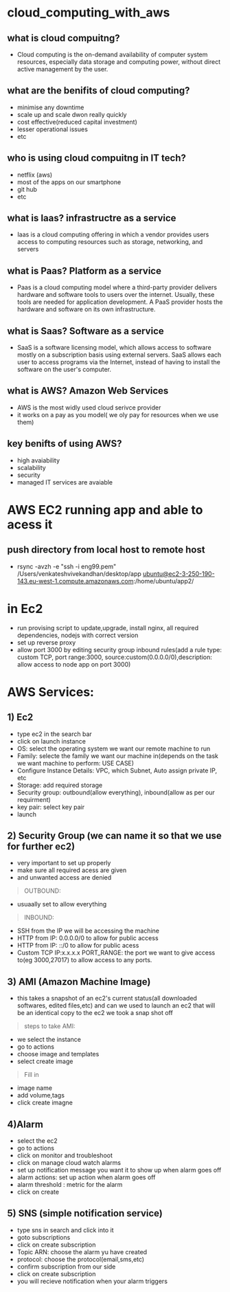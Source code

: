 # cloud_computing_with_aws
## what is cloud compuitng?
- Cloud computing is the on-demand availability of computer system resources, especially data storage and computing power, without direct active management by the user.
## what are the benifits of cloud computing?
- minimise any downtime
- scale up and scale dwon really quickly
- cost effective(reduced capital investment)
- lesser operational issues
- etc
## who is using cloud compuitng in IT tech?
- netflix (aws)
- most of the apps on our smartphone
- git hub
- etc
##  what is Iaas? infrastructre as a service
- Iaas is a cloud computing offering in which a vendor provides users access to computing resources such as storage, networking, and servers
## what is Paas? Platform as a service
- Paas is a cloud computing model where a third-party provider delivers hardware and software tools to users over the internet. Usually, these tools are needed for application development. A PaaS provider hosts the hardware and software on its own infrastructure.
## what is Saas? Software as a service
- SaaS is a software licensing model, which allows access to software mostly on a subscription basis using external servers. SaaS allows each user to access programs via the Internet, instead of having to install the software on the user's computer.
## what is AWS? Amazon Web Services
- AWS is the most widly used cloud serivce provider
- it works on a pay as you model( we oly pay for resources when we use them)
## key benifts of using AWS?
- high avaiability
- scalability
- security
- managed IT services are avaiable
# AWS EC2 running app and able to acess it
## push directory from local host to remote host
- rsync -avzh -e "ssh -i eng99.pem" /Users/venkateshvivekandhan/desktop/app ubuntu@ec2-3-250-190-143.eu-west-1.compute.amazonaws.com:/home/ubuntu/app2/
# in Ec2
- run provising script to update,upgrade, install nginx, all required dependencies, nodejs with correct version
- set up reverse proxy
- allow port 3000 by editing security group inbound rules(add a rule type: custom TCP, port range:3000, source:custom(0.0.0.0/0),description: allow access to node app on port 3000)

# AWS Services:
## 1) Ec2
- type ec2 in the search bar
- click on launch instance
- OS: select the operating system we want our remote machine to run
- Family: selecte the family we want our machine in(depends on the task we want machine to perform: USE CASE)
- Configure Instance Details: VPC, which Subnet, Auto assign private IP, etc
- Storage: add required storage
- Security group: outbound(allow everything), inbound(allow as per our requirment)
- key pair: select key pair
- launch

## 2) Security Group (we can name it so that we use for further ec2)
- very important to set up properly 
- make sure all required acess are given
- and unwanted access are denied
> OUTBOUND:
- usuaally set to allow everything
> INBOUND:
- SSH from the IP we will be accessing the machine
- HTTP from IP: 0.0.0.0/0 to allow for public access
- HTTP from IP: ::/0 to allow for public acess
- Custom TCP IP:x.x.x.x PORT_RANGE: the port we want to give access to(eg 3000,27017) to allow access to any ports.

## 3) AMI (Amazon Machine Image)
- this takes a snapshot of an ec2's current status(all downloaded softwares, edited files,etc) and can we used to launch an ec2 that will be an identical copy to the ec2 we took a snap shot off
> steps to take AMI:
- we select the instance
- go to actions
- choose image and templates
- select create image
> Fill in
- image name
- add volume,tags
- click create imagne

## 4)Alarm
- select the ec2
- go to actions
- click on monitor and troubleshoot
- click on manage cloud watch alarms
- set up notification message you want it to show up when alarm goes off
- alarm actions: set up action when alarm goes off
- alarm threshold : metric for the alarm
- click on create

## 5) SNS (simple notification service)
- type sns in search and click into it
- goto subscriptions
- click on create subscription
- Topic ARN: choose the alarm yu have created
- protocol: choose the protocol(email,sms,etc)
- confirm subscription from our side
- click on create subscription
- you will recieve notification when your alarm triggers 


